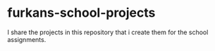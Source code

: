 # furkans-school-projects
I share the projects in this repository that i create them for the school assignments.
